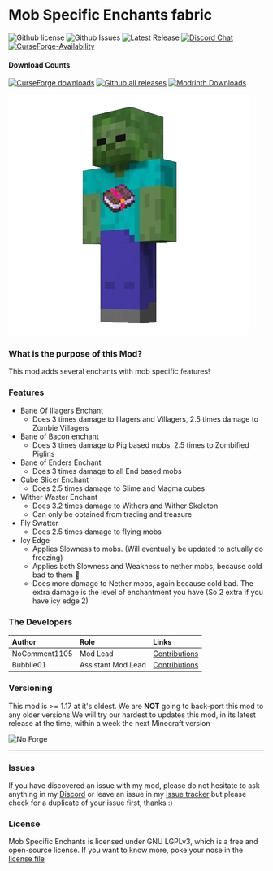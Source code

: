 # Mob Specific Enchants fabric
![Github license](https://img.shields.io/github/license/NoComment1105/MobSpecificEnchants.svg?label=License)
![Github Issues](https://img.shields.io/github/issues/NoComment1105/MobSpecificEnchants.svg?label=Issues)
![Latest Release](https://img.shields.io/github/v/release/NoComment1105/MobSpecificEnchants?label=Latest%20Release)
[![Discord Chat](https://img.shields.io/badge/Chat%20on-Discord-7289DA)](https://discord.gg/28N2Eeq2tT)
[![CurseForge-Availability](http://cf.way2muchnoise.eu/versions/MobSpecificEnchants.svg)](https://www.curseforge.com/minecraft/mc-mods/MobSpecificEnchants)


#### Download Counts
[![CurseForge downloads](http://cf.way2muchnoise.eu/full__downloads.svg)](https://www.curseforge.com/minecraft/mc-mods/MobSpecificEnchants)
[![Github all releases](https://img.shields.io/github/downloads/NoComment1105/MobSpecificEnchants/total.svg?label=Downloads%20From%20GH)](https://gitHub.com/NoComment1105/Deepslate-fabric/releases/)
[![Modrinth Downloads](https://img.shields.io/badge/dynamic/json?color=blue&label=Modrinth&query=downloads&url=https%3A%2F%2Fapi.modrinth.com%2Fapi%2Fv1%2Fmod%)](https://modrinth.com/mod/MobSpecificEnchants)

![icon](./src/main/resources/assets/mobspecificenchants/icon.png)

### What is the purpose of this Mod?
This mod adds several enchants with mob specific features!

### Features
* Bane Of Illagers Enchant
  * Does 3 times damage to Illagers and Villagers, 2.5 times damage to Zombie Villagers 
* Bane of Bacon enchant
  * Does 3 times damage to Pig based mobs, 2.5 times to Zombified Piglins
* Bane of Enders Enchant
  * Does 3 times damage to all End based mobs
* Cube Slicer Enchant
  * Does 2.5 times damage to Slime and Magma cubes
* Wither Waster Enchant
  * Does 3.2 times damage to Withers and Wither Skeleton
  * Can only be obtained from trading and treasure
* Fly Swatter
  * Does 2.5 times damage to flying mobs
* Icy Edge
  * Applies Slowness to mobs. (Will eventually be updated to actually do freezing) 
  * Applies both Slowness and Weakness to nether mobs, because cold bad to them 🥶
  * Does more damage to Nether mobs, again because cold bad. The extra damage is the level of enchantment you have (So 2 extra if you have icy edge 2)

### The Developers

| Author   | Role   | Links   |
|:---------|:-------|:--------|
| NoComment1105 | Mod Lead | [Contributions](https://github.com/NoComment1105/MobSpecificEnchants/commits?author=NoComment1105) |
| Bubblie01 | Assistant Mod Lead | [Contributions](https://github.com/NoComment1105/MobSpecificEnchants/commits?author=Bubblie01)

### Versioning
This mod is >= 1.17 at it's oldest. We are **NOT** going to back-port this mod to any older versions
We will try our hardest to updates this mod, in its latest release at the time, within a week the next Minecraft version


<img src="https://user-images.githubusercontent.com/67918617/115963692-69eefc00-a518-11eb-9a4b-28196a8ea004.png" alt="No Forge" width="225"></a>


----

### Issues
If you have discovered an issue with my mod, please do not hesitate to ask anything in my [Discord](https://discord.gg/28N2Eeq2tT) or leave an issue in my [issue tracker](https://www.github.com/NoComment1105/MobSpecificEnchants/issues) but please check for a duplicate of your issue first, thanks :)

### License
Mob Specific Enchants is licensed under GNU LGPLv3, which is a free and open-source license. If you want to know more, poke
your nose in the [license file](https://github.com/NoComment1105/MobSpecificEnchants/blob/1.17.x/main/LICENSE)
